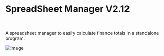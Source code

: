 <h1>SpreadSheet Manager V2.12</h1><br>

A spreadsheet manager to easily calculate finance totals in a standalone program. <br>

![image](https://user-images.githubusercontent.com/46310147/74213113-ace3fb80-4ce7-11ea-8a08-b451f1e52f18.png)
